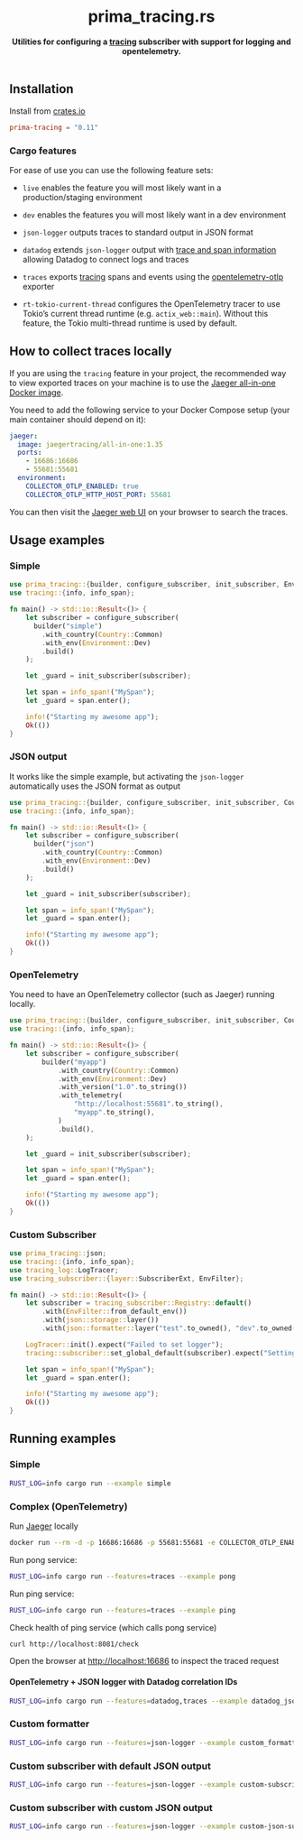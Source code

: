 <h1 align="center">prima_tracing.rs</h1>
<div align="center">
 <strong>
  Utilities for configuring a <a href="https://github.com/tokio-rs/tracing">tracing</a> subscriber with support for logging and opentelemetry.
 </strong>
</div>

<br />

## Installation

Install from [crates.io](https://crates.io/crates/prima-tracing)

```toml
prima-tracing = "0.11"
```

### Cargo features

For ease of use you can use the following feature sets:

- `live` enables the feature you will most likely want in a production/staging
  environment
- `dev` enables the features you will most likely want in a dev environment

- `json-logger` outputs traces to standard output in JSON format
- `datadog` extends `json-logger` output with
  [trace and span information](https://docs.datadoghq.com/tracing/connect_logs_and_traces/opentelemetry/)
  allowing Datadog to connect logs and traces
- `traces` exports [tracing](https://lib.rs/crates/tracing) spans and events
  using the [opentelemetry-otlp](https://crates.io/crates/opentelemetry-otlp)
  exporter
- `rt-tokio-current-thread` configures the OpenTelemetry tracer to use Tokio’s
  current thread runtime (e.g. `actix_web::main`). Without this feature, the
  Tokio multi-thread runtime is used by default.

## How to collect traces locally

If you are using the `tracing` feature in your project, the recommended way to
view exported traces on your machine is to use the
[Jaeger all-in-one Docker image](https://hub.docker.com/r/jaegertracing/opentelemetry-all-in-one/).

You need to add the following service to your Docker Compose setup (your main
container should depend on it):

```yaml
jaeger:
  image: jaegertracing/all-in-one:1.35
  ports:
    - 16686:16686
    - 55681:55681
  environment:
    COLLECTOR_OTLP_ENABLED: true
    COLLECTOR_OTLP_HTTP_HOST_PORT: 55681
```

You can then visit the [Jaeger web UI](http://localhost:16686/search) on your
browser to search the traces.

## Usage examples

### Simple

```rust
use prima_tracing::{builder, configure_subscriber, init_subscriber, Environment};
use tracing::{info, info_span};

fn main() -> std::io::Result<()> {
    let subscriber = configure_subscriber(
      builder("simple")
        .with_country(Country::Common)
        .with_env(Environment::Dev)
        .build()
    );

    let _guard = init_subscriber(subscriber);

    let span = info_span!("MySpan");
    let _guard = span.enter();

    info!("Starting my awesome app");
    Ok(())
}
```

### JSON output

It works like the simple example, but activating the `json-logger` automatically
uses the JSON format as output

```rust
use prima_tracing::{builder, configure_subscriber, init_subscriber, Country, Environment};
use tracing::{info, info_span};

fn main() -> std::io::Result<()> {
    let subscriber = configure_subscriber(
      builder("json")
        .with_country(Country::Common)
        .with_env(Environment::Dev)
        .build()
    );

    let _guard = init_subscriber(subscriber);

    let span = info_span!("MySpan");
    let _guard = span.enter();

    info!("Starting my awesome app");
    Ok(())
}
```

### OpenTelemetry

You need to have an OpenTelemetry collector (such as Jaeger) running locally.

```rust
use prima_tracing::{builder, configure_subscriber, init_subscriber, Country, Environment};
use tracing::{info, info_span};

fn main() -> std::io::Result<()> {
    let subscriber = configure_subscriber(
        builder("myapp")
            .with_country(Country::Common)
            .with_env(Environment::Dev)
            .with_version("1.0".to_string())
            .with_telemetry(
                "http://localhost:55681".to_string(),
                "myapp".to_string(),
            )
            .build(),
    );

    let _guard = init_subscriber(subscriber);

    let span = info_span!("MySpan");
    let _guard = span.enter();

    info!("Starting my awesome app");
    Ok(())
}
```

### Custom Subscriber

```rust
use prima_tracing::json;
use tracing::{info, info_span};
use tracing_log::LogTracer;
use tracing_subscriber::{layer::SubscriberExt, EnvFilter};

fn main() -> std::io::Result<()> {
    let subscriber = tracing_subscriber::Registry::default()
        .with(EnvFilter::from_default_env())
        .with(json::storage::layer())
        .with(json::formatter::layer("test".to_owned(), "dev".to_owned()));

    LogTracer::init().expect("Failed to set logger");
    tracing::subscriber::set_global_default(subscriber).expect("Setting default subscriber failed");

    let span = info_span!("MySpan");
    let _guard = span.enter();

    info!("Starting my awesome app");
    Ok(())
}
```

## Running examples

### Simple

```sh
RUST_LOG=info cargo run --example simple
```

### Complex (OpenTelemetry)

Run [Jaeger](https://www.jaegertracing.io) locally

```sh
docker run --rm -d -p 16686:16686 -p 55681:55681 -e COLLECTOR_OTLP_ENABLED=true -e COLLECTOR_OTLP_HTTP_HOST_PORT=55681 jaegertracing/all-in-one:1.35
```

Run pong service:

```sh
RUST_LOG=info cargo run --features=traces --example pong
```

Run ping service:

```sh
RUST_LOG=info cargo run --features=traces --example ping
```

Check health of ping service (which calls pong service)

```sh
curl http://localhost:8081/check
```

Open the browser at <http://localhost:16686> to inspect the traced request

#### OpenTelemetry + JSON logger with Datadog correlation IDs

```sh
RUST_LOG=info cargo run --features=datadog,traces --example datadog_json_logger
```

### Custom formatter

```sh
RUST_LOG=info cargo run --features=json-logger --example custom_formatter
```

### Custom subscriber with default JSON output

```sh
RUST_LOG=info cargo run --features=json-logger --example custom-subscriber
```

### Custom subscriber with custom JSON output

```sh
RUST_LOG=info cargo run --features=json-logger --example custom-json-subscriber
```

